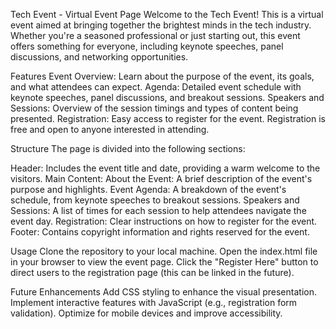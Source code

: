 Tech Event - Virtual Event Page
Welcome to the Tech Event! This is a virtual event aimed at bringing together the brightest minds in the tech industry.
Whether you're a seasoned professional or just starting out, this event offers something for everyone, including keynote speeches, panel discussions, and networking opportunities.

Features
Event Overview: Learn about the purpose of the event, its goals, and what attendees can expect.
Agenda: Detailed event schedule with keynote speeches, panel discussions, and breakout sessions.
Speakers and Sessions: Overview of the session timings and types of content being presented.
Registration: Easy access to register for the event. Registration is free and open to anyone interested in attending.

Structure
The page is divided into the following sections:

Header: Includes the event title and date, providing a warm welcome to the visitors.
Main Content:
About the Event: A brief description of the event's purpose and highlights.
Event Agenda: A breakdown of the event's schedule, from keynote speeches to breakout sessions.
Speakers and Sessions: A list of times for each session to help attendees navigate the event day.
Registration: Clear instructions on how to register for the event.
Footer: Contains copyright information and rights reserved for the event.

Usage
Clone the repository to your local machine.
Open the index.html file in your browser to view the event page.
Click the "Register Here" button to direct users to the registration page (this can be linked in the future).

Future Enhancements
Add CSS styling to enhance the visual presentation.
Implement interactive features with JavaScript (e.g., registration form validation).
Optimize for mobile devices and improve accessibility.
